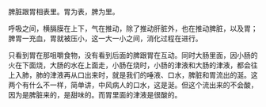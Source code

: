 脾脏跟胃相表里。胃为表，脾为里。

呼吸之间，横膈膜在上下，气在推动，除了推动肝脏外，也在推动脾脏，以及胃；脾胃一充血，胃就被压小，这一大一小之间，消化过程在进行。 

只看到胃在那咀嚼食物，没有看到后面的脾跟胃在互动。同时大肠里面，因小肠的火在下面烧，大肠的水在上面走，小肠在烧时，小肠的津液和大肠的津液，都会往上入肺，肺的津液再从口出来时，就是我们的唾液、口水，脾脏和胃流出的涎。这两个有什么不一样，简单讲，中风病人的口水，这是涎。但这个流出来的不会酸，因为是脾脏来的，是甜味的。而胃里面的津液是很酸的。